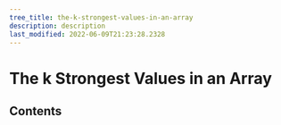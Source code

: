 ```yaml
---
tree_title: the-k-strongest-values-in-an-array
description: description
last_modified: 2022-06-09T21:23:28.2328
---
```


# The k Strongest Values in an Array

## Contents
